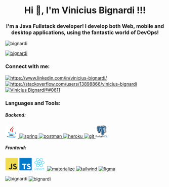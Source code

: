 <h1 align="center">Hi 👋, I'm Vinicius Bignardi !!!</h1>
<h3 align="center">I'm a Java Fullstack developer! I develop both Web, mobile and desktop applications, using the fantastic world of DevOps!</h3>

<p align="left"> <img src="https://komarev.com/ghpvc/?username=bignardi&label=Profile%20views&color=9845bf&style=flat" alt="bignardi" /> </p>

<p align="left"> <a href="https://github.com/ryo-ma/github-profile-trophy"><img src="https://github-profile-trophy.vercel.app/?username=bignardi" alt="bignardi" /></a> </p>

<h3 align="left">Connect with me:</h3>
<p align="left">
<a href="https://linkedin.com/in/https://www.linkedin.com/in/vinicius-bignardi/" target="blank"><img align="center" src="https://cdn.jsdelivr.net/npm/simple-icons@3.0.1/icons/linkedin.svg" alt="https://www.linkedin.com/in/vinicius-bignardi/" height="30" width="40" /></a>
<a href="https://stackoverflow.com/users/https://stackoverflow.com/users/13898866/vinicius-bignardi" target="blank"><img align="center" src="https://cdn.jsdelivr.net/npm/simple-icons@3.0.1/icons/stackoverflow.svg" alt="https://stackoverflow.com/users/13898866/vinicius-bignardi" height="30" width="40" /></a>
<a href="https://discord.gg/Vinicius Bignardi®#0611" target="blank"><img align="center" src="https://cdn.jsdelivr.net/npm/simple-icons@3.0.1/icons/discord.svg" alt="Vinicius Bignardi®#0611" height="30" width="40" /></a>
</p>

<h3 align="left">Languages and Tools:</h3>
<p align="left"> 
<h5 align="left">Backend:</h5>
<a href="https://www.java.com" target="_blank"> <img src="https://raw.githubusercontent.com/devicons/devicon/master/icons/java/java-original.svg" alt="java" width="40" height="40"/> </a> 
<a href="https://spring.io/" target="_blank"> <img src="https://www.vectorlogo.zone/logos/springio/springio-icon.svg" alt="spring" width="40" height="40"/> </a> 
<a href="https://postman.com" target="_blank"> <img src="https://www.vectorlogo.zone/logos/getpostman/getpostman-icon.svg" alt="postman" width="40" height="40"/>
<a href="https://heroku.com" target="_blank"> <img src="https://www.vectorlogo.zone/logos/heroku/heroku-icon.svg" alt="heroku" width="40" height="40"/> </a> 
<a href="https://git-scm.com/" target="_blank"> <img src="https://www.vectorlogo.zone/logos/git-scm/git-scm-icon.svg" alt="git" width="40" height="40"/> </a> 
<a href="https://www.postgresql.org" target="_blank"> <img src="https://raw.githubusercontent.com/devicons/devicon/master/icons/postgresql/postgresql-original-wordmark.svg" alt="postgresql" width="40" height="40"/> </a> 
<h5 align="left">Frontend:</h5>
<a href="https://developer.mozilla.org/en-US/docs/Web/JavaScript" target="_blank"> <img src="https://raw.githubusercontent.com/devicons/devicon/master/icons/javascript/javascript-original.svg" alt="javascript" width="40" height="40"/> </a> 
<a href="https://www.typescriptlang.org/" target="_blank"> <img src="https://raw.githubusercontent.com/devicons/devicon/master/icons/typescript/typescript-original.svg" alt="typescript" width="40" height="40"/> </a> 
<a href="https://reactjs.org/" target="_blank"> <img src="https://raw.githubusercontent.com/devicons/devicon/master/icons/react/react-original-wordmark.svg" alt="react" width="40" height="40"/> </a> 
<a href="https://materializecss.com/" target="_blank"> <img src="https://raw.githubusercontent.com/prplx/svg-logos/5585531d45d294869c4eaab4d7cf2e9c167710a9/svg/materialize.svg" alt="materialize" width="40" height="40"/> </a> 
<a href="https://tailwindcss.com/" target="_blank"> <img src="https://www.vectorlogo.zone/logos/tailwindcss/tailwindcss-icon.svg" alt="tailwind" width="40" height="40"/> </a> 
<a href="https://www.figma.com/" target="_blank"> <img src="https://www.vectorlogo.zone/logos/figma/figma-icon.svg" alt="figma" width="40" height="40"/> </a> </a> 
</p>

<p><img align="left" src="https://github-readme-stats.vercel.app/api/top-langs?username=bignardi&show_icons=true&theme=dracula&locale=en&layout=compact" alt="bignardi" /></p>

<p>&nbsp;<img align="center" src="https://github-readme-stats.vercel.app/api?username=bignardi&show_icons=true&theme=dracula&locale=en" alt="bignardi" /></p>
